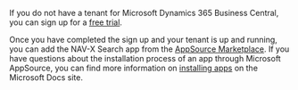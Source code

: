If you do not have a tenant for Microsoft Dynamics 365 Business Central, you can sign up for a [free trial](https://trials.dynamics.com/Dynamics365/Signup/businesscentral).

Once you have completed the sign up and your tenant is up and running, you can add the NAV-X Search app from the [AppSource Marketplace](https://appsource.microsoft.com/en-us/product/dynamics-365-business-central/PUBID.navx|AID.2c382490-2740-4817-b9a0-1d7f1b050057|PAPPID.815109ff-72ac-410a-9b58-0cc40448dda1?tab=Overview). If you have questions about the installation process of an app through Microsoft AppSource, you can find more information on [installing apps](https://docs.microsoft.com/en-US/dynamics365/business-central/ui-extensions) on the Microsoft Docs site.